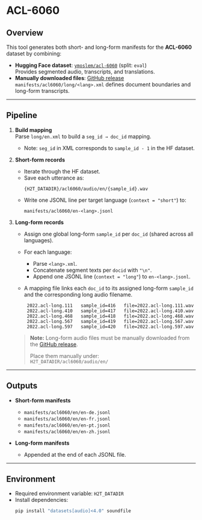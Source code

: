 # ACL-6060

## Overview
This tool generates both short- and long-form manifests for the **ACL-6060** dataset by combining:

- **Hugging Face dataset**: [`ymoslem/acl-6060`](https://huggingface.co/datasets/ymoslem/acl-6060) (split: `eval`)  
  Provides segmented audio, transcripts, and translations.  
- **Manually downloaded files**: [GitHub release](https://github.com/sarapapi/hearing2translate/releases/tag/data-share-acl6060)  
  `manifests/acl6060/long/<lang>.xml` defines document boundaries and long-form transcripts.

---

## Pipeline
1. **Build mapping**  
   Parse `long/en.xml` to build a `seg_id → doc_id` mapping.  
   - Note: `seg_id` in XML corresponds to `sample_id - 1` in the HF dataset.

2. **Short-form records**  
   - Iterate through the HF dataset.  
   - Save each utterance as:  
     ```
     {H2T_DATADIR}/acl6060/audio/en/{sample_id}.wav
     ```  
   - Write one JSONL line per target language (`context = "short"`) to:  
     ```
     manifests/acl6060/en-<lang>.jsonl
     ```

3. **Long-form records**  
   - Assign one global long-form `sample_id` per `doc_id` (shared across all languages).  
   - For each language:  
     - Parse `<lang>.xml`.  
     - Concatenate segment texts per `docid` with `"\n"`.  
     - Append one JSONL line (`context = "long"`) to `en-<lang>.jsonl`.
   - A mapping file links each `doc_id` to its assigned long-form `sample_id` and the corresponding long audio filename.  
   
       ```
        2022.acl-long.111	sample_id=416	file=2022.acl-long.111.wav
        2022.acl-long.410	sample_id=417	file=2022.acl-long.410.wav
        2022.acl-long.468	sample_id=418	file=2022.acl-long.468.wav
        2022.acl-long.567	sample_id=419	file=2022.acl-long.567.wav
        2022.acl-long.597	sample_id=420	file=2022.acl-long.597.wav
       ```

   > **Note:** Long-form audio files must be manually downloaded from the [GitHub release](https://github.com/sarapapi/hearing2translate/releases/tag/data-share-acl6060).  
   >
   > Place them manually under:  
   > ```H2T_DATADIR/acl6060/audio/en/```

---

## Outputs
- **Short-form manifests**  
  - `manifests/acl6060/en/en-de.jsonl`  
  - `manifests/acl6060/en/en-fr.jsonl`  
  - `manifests/acl6060/en/en-pt.jsonl`  
  - `manifests/acl6060/en/en-zh.jsonl`

- **Long-form manifests**  
  - Appended at the end of each JSONL file.

---

## Environment
- Required environment variable: `H2T_DATADIR`  
- Install dependencies:  
  ```bash
  pip install "datasets[audio]<4.0" soundfile
  ```